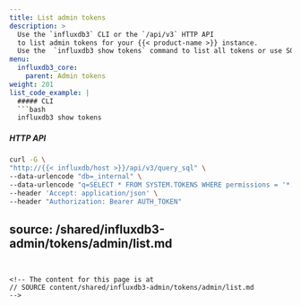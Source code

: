 ```yaml
---
title: List admin tokens
description: >
  Use the `influxdb3` CLI or the `/api/v3` HTTP API
  to list admin tokens for your {{< product-name >}} instance.
  Use the  `influxdb3 show tokens` command to list all tokens or use SQL to query token metadata directly from the `SYSTEM.TOKENS` table.
menu:
  influxdb3_core:
    parent: Admin tokens
weight: 201
list_code_example: |
  ##### CLI
  ```bash
  influxdb3 show tokens 
  ```

  ##### HTTP API
  ```bash
  curl -G \
  "http://{{< influxdb/host >}}/api/v3/query_sql" \
  --data-urlencode "db=_internal" \
  --data-urlencode "q=SELECT * FROM SYSTEM.TOKENS WHERE permissions = '*:*:*'" \
  --header 'Accept: application/json' \
  --header "Authorization: Bearer AUTH_TOKEN"
  ```
source: /shared/influxdb3-admin/tokens/admin/list.md
---
```


<!-- The content for this page is at
// SOURCE content/shared/influxdb3-admin/tokens/admin/list.md
-->